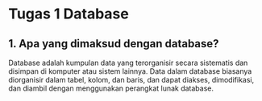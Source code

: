 # Tugas 1 Database

## 1. Apa yang dimaksud dengan database?
Database adalah kumpulan data yang terorganisir secara sistematis dan disimpan di komputer atau sistem lainnya. Data dalam database biasanya diorganisir dalam tabel, kolom, dan baris, dan dapat diakses, dimodifikasi, dan diambil dengan menggunakan perangkat lunak database.  
